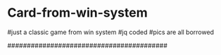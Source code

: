 # Card-from-win-system
#just a classic game from win system
#jq coded
#pics are all borrowed

#########################################
